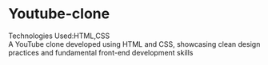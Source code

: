 # Youtube-clone
Technologies Used:HTML,CSS
<br>
A YouTube clone developed using HTML and CSS, showcasing clean design practices and fundamental front-end development skills
